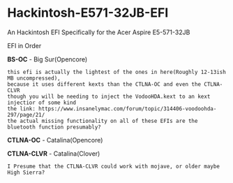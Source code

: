 # Hackintosh-E571-32JB-EFI
An Hackintosh EFI Specifically for the Acer Aspire E5-571-32JB

EFI in Order

**BS-OC** - Big Sur(Opencore)
```
this efi is actually the lightest of the ones in here(Roughly 12-13ish MB uncompressed), 
because it uses different kexts than the CTLNA-OC and even the CTLNA-CLVR
though you will be needing to inject the VodooHDA.kext to an kext injectior of some kind
the link: https://www.insanelymac.com/forum/topic/314406-voodoohda-297/page/21/
the actual missing functionality on all of these EFIs are the bluetooth function presumably?
```

**CTLNA-OC** - Catalina(Opencore)

**CTLNA-CLVR** - Catalina(Clover)
```
I Presume that the CTLNA-CLVR could work with mojave, or older maybe High Sierra?
```
